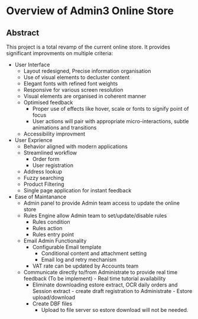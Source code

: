 # Overview of Admin3 Online Store

## Abstract

This project is a total revamp of the current online store. It provides significant improvments on multiple criteria:

- User Interface
  - Layout redesigned, Precise information organisation
  - Use of visual elements to decluster content
  - Elegant fonts with refined font weights
  - Responsive for various screen resolution
  - Visual elements are organised in coherent manner
  - Optimised feedback
    - Proper use of effects like hover, scale or fonts to signify point of focus
    - User actions will pair with appropriate micro-interactions, subtle animations and transitions
  - Accessibility improvment
- User Exprience
  - Behavior aligned with modern applications
  - Streamlined workflow
    - Order form
    - User registration
  - Address lookup
  - Fuzzy searching
  - Product Filtering
  - Single page application for instant feedback
- Ease of Maintanance
  - Admin panel to provide Admin team access to update the online store
  - Rules Engine allow Admin team to set/update/disable rules
    - Rules condition
    - Rules action
    - Rules entry point
  - Email Admin Functionality
    - Configurable Email template
		- Conditional content and attachment setting
		- Email log and retry mechanism
	- VAT rate can be updated by Accounts team
  - Communicate directly to/from Administrate to provide real time feedback (To be implement)
   		- Real time tutorial availability
      - Eliminate downloading estore extract, OCR daily orders and Session extract
			- create draft registration to Administrate
			-	Estore upload/download
	- Create DBF files
		- Upload to file server so estore download will not be needed.
